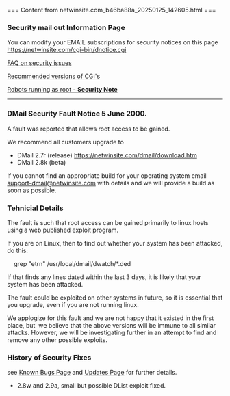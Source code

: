 === Content from netwinsite.com_b46ba88a_20250125_142605.html ===

### Security mail out Information Page

You can modify your EMAIL subscriptions for security notices on this page <https://netwinsite.com/cgi-bin/dnotice.cgi>

[FAQ
on security issues](https://netwinsite.com/dmail/miscfaq.htm#securing_against_hackers)

[Recommended versions of CGI's](https://netwinsite.com/mailout.htm)

[Robots running as root - **Security Note**](https://netwinsite.com/dmail/miscfaq.htm#robots_root)

---

### DMail Security Fault Notice 5 June 2000.

A fault was reported that allows root access to be gained.

We recommend all customers upgrade to

* DMail 2.7r (release) <https://netwinsite.com/dmail/download.htm>
* DMail 2.8k (beta)

If you cannot find an appropriate build for your operating system email support-dmail@netwinsite.com with details
and we will provide a build as soon as possible.

### Tehnicial Details

The fault is such that root access can be gained primarily to linux hosts using a web
published exploit program.

If you are on Linux, then to find out whether your system has been attacked, do this:

    grep "etrn" /usr/local/dmail/dwatch/\*.ded

If that finds any lines dated within the last 3 days, it is likely that your system has been
attacked.

The fault could be exploited on other systems in future, so it is essential that you
upgrade, even if you are not running linux.

We applogize for this fault and we are not happy that it existed in the first place, but  we
believe that the above versions will be immune to all similar attacks. However, we will be
investigating further in an attempt to find and remove any other possible exploits.

### History of Security Fixes

see [Known Bugs Page](bugs.htm) and [Updates Page](updates.htm) for further details.

* 2.8w and 2.9a, small but possible DList exploit fixed.


